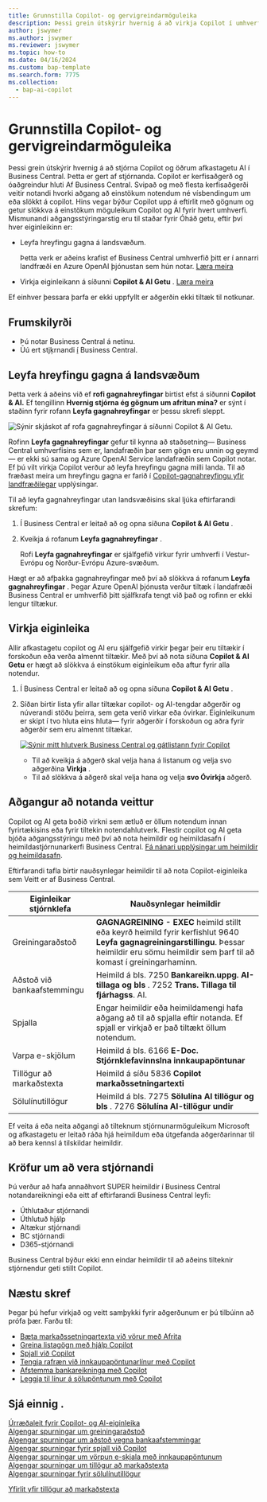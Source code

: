 ```yaml
---
title: Grunnstilla Copilot- og gervigreindarmöguleika
description: Þessi grein útskýrir hvernig á að virkja Copilot í umhverfi.
author: jswymer
ms.author: jswymer
ms.reviewer: jswymer
ms.topic: how-to
ms.date: 04/16/2024
ms.custom: bap-template
ms.search.form: 7775
ms.collection:
  - bap-ai-copilot
---
```


# Grunnstilla Copilot- og gervigreindarmöguleika 

<!--[!INCLUDE[ai-preview](includes/ai-preview.md)]-->

<!--This article explains how you can control the ability to create AI-powered item marketing text with Copilot for your organization. This task is done by an admin. There are two requirements that you must fulfill to make the feature available to users:-->

Þessi grein útskýrir hvernig á að stjórna Copilot og öðrum afkastagetu AI í Business Central. Þetta er gert af stjórnanda. Copilot er kerfisaðgerð og óaðgreindur hluti Af Business Central. Svipað og með flesta kerfisaðgerði veitir notandi hvorki aðgang að einstökum notendum né vísbendingum um eða slökkt á copilot. Hins vegar býður Copilot upp á eftirlit með gögnum og getur slökkva á einstökum möguleikum Copilot og AI fyrir hvert umhverfi. Mismunandi aðgangsstýringarstig eru til staðar fyrir Óháð getu, eftir því hver eiginleikinn er:

- Leyfa hreyfingu gagna á landsvæðum.

  Þetta verk er aðeins krafist ef Business Central umhverfið þitt er í annarri landfræði en Azure OpenAI þjónustan sem hún notar. [Læra meira](#allow-data-movement-across-geographies)

- Virkja eiginleikann á síðunni **Copilot & AI Getu** . [Læra meira](#activate-features)

<!-- For 2024 there are no AI features governed by **Feature Management**, so this section is not shown
- Enable the specific feature if it's governed by **Feature Management**.

  Check whether  of 2024 release wave 1, chat with Copilot, marketing text suggestions, and bank account reconciliation assist features are included under **Feature Management**. [Learn more](#enable-feature-in-feature-management)
<!-- 
- Enable the specific feature, if it's still governed by **Feature Management**.

  In 2023 release wave 2, both the marketing text suggestions and bank account reconciliation assist features are included under **Feature Management**. [Learn more](#enable-feature-in-feature-management)-->

Ef einhver þessara þarfa er ekki uppfyllt er aðgerðin ekki tiltæk til notkunar.

## Frumskilyrði

- Þú notar Business Central á netinu.
- Ūú ert stjķrnandi [í](#requirements-for-being-an-administrator) Business Central.

## Leyfa hreyfingu gagna á landsvæðum

Þetta verk á aðeins við ef **rofi gagnahreyfingar** birtist efst á síðunni **Copilot & AI.**  Ef tengillinn **Hvernig stjórna ég gögnum um afritun mína?** er sýnt í staðinn fyrir rofann **Leyfa gagnahreyfingar** er þessu skrefi sleppt.

![Sýnir skjáskot af rofa gagnahreyfingar á síðunni Copilot & AI Getu.](media/allow-data-movement-v2.png)

Rofinn **Leyfa gagnahreyfingar** gefur til kynna að staðsetning&mdash; Business Central umhverfisins sem er, landafræðin þar sem gögn eru unnin og geymd&mdash; er ekki sú sama og Azure OpenAI Service landafræðin sem Copilot notar. Ef þú vilt virkja Copilot verður að leyfa hreyfingu gagna milli landa. Til að fræðast meira um hreyfingu gagna er farið í [Copilot-gagnahreyfingu yfir landfræðilegar](ai-copilot-data-movement.md) upplýsingar. 

Til að leyfa gagnahreyfingar utan landsvæðisins skal ljúka eftirfarandi skrefum:

1. Í Business Central er leitað að og opna síðuna **Copilot & AI Getu** .
1. Kveikja á rofanum **Leyfa gagnahreyfingar** .

   Rofi **Leyfa gagnahreyfingar** er sjálfgefið virkur fyrir umhverfi í Vestur-Evrópu og Norður-Evrópu Azure-svæðum.

Hægt er að afþakka gagnahreyfingar með því að slökkva á rofanum **Leyfa gagnahreyfingar** . Þegar Azure OpenAI þjónusta verður tiltæk í landafræði Business Central er umhverfið þitt sjálfkrafa tengt við það og rofinn er ekki lengur tiltækur.

<!-- Don't review
| Australia, United Kingdom, United States | Within the respective geographical region |
| Europe, France, Germany, Norway, Switzerland  | Sweden or Switzerland |
| Asia Pacific, Brazil, Canada, India, Japan, Singapore, South Africa, South Korea, United Arab Emirates  | United States |-->



<!--Note

If your environment is hosted in North America, Copilot will use an Azure OpenAI endpoint in North America to process your data.
If your environment is hosted in Europe, Copilot will use an Azure OpenAI endpoint in Europe to process your data.
If your environment is hosted anywhere else, Copilot will use an Azure OpenAI endpoint outside of the region in which the environment is hosted.
To opt in 

Copilot and other AI capabilities use Azure OpenAI Service.  and are provided by default to only those customers with environments that have United States as their geography for data processing and storage. While the Azure OpenAI Service is available in multiple geographies including Australia, Canada, United States, France, Japan and UK, Copilot does not follow the same regional rollout schedule.

Meanwhile, customers with environments outside the United States can use Copilot AI features by opting in to share relevant data with the Azure OpenAI Service in United States or Switzerland.

The information in the following table outlines the Azure OpenAI service that's used by the Copilot services based on the geography of their Dynamics 365 environment when they opt-in to share data.-->

## Virkja eiginleika

Allir afkastagetu copilot og AI eru sjálfgefið virkir þegar þeir eru tiltækir í forskoðun eða verða almennt tiltækir. Með því að nota síðuna **Copilot & AI Getu** er hægt að slökkva á einstökum eiginleikum eða aftur fyrir alla notendur.

1. Í Business Central er leitað að og opna síðuna **Copilot & AI Getu** .

1. Síðan birtir lista yfir allar tiltækar copilot- og AI-tengdar aðgerðir og núverandi stöðu þeirra, sem geta verið virkar eða óvirkar. Eiginleikunum er skipt í tvo hluta eins hluta&mdash; fyrir aðgerðir í forskoðun og aðra fyrir aðgerðir sem eru almennt tiltækar. 

   [![Sýnir mitt hlutverk Business Central og gátlistann fyrir Copilot](media/copilot-and-ai-capabilties-page.svg)](media/copilot-and-ai-capabilties-page.svg#lightbox)

   - Til að kveikja á aðgerð skal velja hana á listanum og velja svo aðgerðina **Virkja** .
   - Til að slökkva á aðgerð skal velja hana og velja **svo Óvirkja** aðgerð. 

<!-- don't review 

<!-- For 2024 there are no AI features governed by **Feature Management**, so this section is not shown
## Enable feature in Feature Management

When individual Copilot capabilities are released in Business Central minor updates, these capabilities are optional until the next major update. **Feature Management** is used to turn on or off features that are in preview, like bank reconciliation, and some features that are generally available, like marketing text suggestions. [Learn more about feature management](/dynamics365/business-central/dev-itpro/administration/feature-management).

1. In Business Central, search for and open the **Feature Management** page.
2. To enable a feature, set the **Enabled for** column to **All users**. To disable a feature, set the **Enabled for** column to **None**. Use the following table to help you determine the switch that applies to the Copilot and AI capability you want to enable:

   - **Feature Preview: Bank account reconciliation with Copilot** enables the bank account reconciliation assist feature.
   - **Feature Preview: Chat with Copilot** enables the chat with Copilot feature.
   - **Feature preview: Create AI-powered product descriptions with Copilot** enables the marketing text suggestions feature.

   For more information about feature management in general, go to [Feature Management](/dynamics365/business-central/dev-itpro/administration/feature-management).-->

## Aðgangur að notanda veittur

Copilot og AI geta boðið virkni sem ætluð er öllum notendum innan fyrirtækisins eða fyrir tiltekin notendahlutverk. Flestir copilot og AI geta bjóða aðgangsstýringu með því að nota heimildir og heimildasafn í heimildastjórnunarkerfi Business Central. [Fá nánari upplýsingar um heimildir og heimildasafn](ui-define-granular-permissions.md).

Eftirfarandi tafla birtir nauðsynlegar heimildir til að nota Copilot-eiginleika sem Veitt er af Business Central.

|Eiginleikar stjórnklefa|Nauðsynlegar heimildir|
|-|-|
|Greiningaraðstoð|**GAGNAGREINING - EXEC** heimild stillt eða keyrð heimild fyrir kerfishlut 9640 **Leyfa gagnagreiningarstillingu**. Þessar heimildir eru sömu heimildir sem þarf til að komast í greiningarhaminn.|
|Aðstoð við bankaafstemmingu|Heimild á bls. 7250 **Bankareikn.uppg. AI-tillaga og bls** . 7252 **Trans. Tillaga til fjárhagss**. AI.|
|Spjalla |Engar heimildir eða heimildamengi hafa aðgang að til að spjalla eftir notanda. Ef spjall er virkjað er það tiltækt öllum notendum.|
|Varpa e-skjölum |Heimild á bls. 6166 **E-Doc. Stjórnklefavinnslna innkaupapöntunar**|
|Tillögur að markaðstexta |Heimild á síðu 5836 **Copilot markaðssetningartexti**|
|Sölulínutillögur |Heimild á bls. 7275 **Sölulína AI tillögur og bls** . 7276 **Sölulína AI-tillögur undir**|

Ef veita á eða neita aðgangi að tilteknum stjórnunarmöguleikum Microsoft og afkastagetu er leitað ráða hjá heimildum eða útgefanda aðgerðarinnar til að bera kennsl á tilskildar heimildir.

## Kröfur um að vera stjórnandi

Þú verður að hafa annaðhvort SUPER heimildir í Business Central notandareikningi eða eitt af eftirfarandi Business Central leyfi:

- Úthlutaður stjórnandi
- Úthlutuð hjálp
- Altækur stjórnandi
- BC stjórnandi
- D365-stjórnandi

Business Central býður ekki enn eindar heimildir til að aðeins tilteknir stjórnendur geti stillt Copilot.

## Næstu skref

Þegar þú hefur virkjað og veitt samþykki fyrir aðgerðunum er þú tilbúinn að prófa þær. Farðu til:

- [Bæta markaðssetningartexta við vörur með Afrita](item-marketing-text.md)
- [Greina listagögn með hjálp Copilot](analysis-assist.md)  
- [Spjall við Copilot](chat-with-copilot.md)
- [Tengja rafræn við innkaupapöntunarlínur með Copilot](map-edocuments-with-copilot.md)
- [Afstemma bankareikninga með Copilot](bank-reconciliation-with-copilot.md)
- [Leggja til línur á sölupöntunum með Copilot](sales-suggest-sales-lines-with-copilot.md)  

## Sjá einnig .

[Úrræðaleit fyrir Copilot- og AI-eiginleika](ai-copilot-troubleshooting.md)  
[Algengar spurningar um greiningaraðstoð](faqs-analysis-assist.md)  
[Algengar spurningar um aðstoð vegna bankaafstemmingar](faqs-bank-reconciliation.md)  
[Algengar spurningar fyrir spjall við Copilot](faqs-chat-with-copilot.md)  
[Algengar spurningar um vörpun e-skjala með innkaupapöntunum](faqs-map-edocuments.md)  
[Algengar spurningar um tillögur að markaðstexta](faqs-marketing-text.md)  
[Algengar spurningar fyrir sölulínutillögur](faq-sales-suggest-sales-lines-with-copilot.md)  

[Yfirlit yfir tillögur að markaðstexta](ai-overview.md)  
